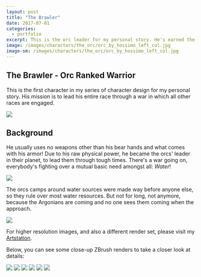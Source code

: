 ```yaml
---
layout: post
title: "The Brawler"
date: 2017-07-01
categories:
  - portfolio
excerpt: This is the orc leader for my personal story. He's earned the name for a reason!
image: /images/characters/the_orc/orc_by_hossimo_left_col.jpg
image-sm: /images/characters/the_orc/orc_by_hossimo_left_col.jpg
---
```



## The Brawler - Orc Ranked Warrior

This is the first character in my series of character design for my personal story. His mission is to lead his entire race through a war in which all other races are engaged.
  

![](/images/characters/the_orc/orc_by_hossimo_all_col.jpg)
  

## Background
  

He usually uses no weapons other than his bear hands and what comes with his armor! Due to his raw physical power, he became the orcs' leader in their planet, to lead them through tough times.
There's a war going on, everybody's fighting over a mutual basic need amongst all: *Water*!

![](/images/characters/the_orc/orc_by_hossimo_front_col.jpg)

The orcs camps around water sources were made way before anyone else, so they rule over most water resources. But not for long, not anymore, because the Argonians are coming and no one sees them coming when the approach.

![](/images/characters/the_orc/orc_by_hossimo_right_col.jpg)

For higher resolution images, and also a different render set, please visit my [Artstation](https://www.artstation.com/artwork/lWZBV).

  Below, you can see some close-up ZBrush renders to take a closer look at details:

![](/images/characters/the_orc/orc_by_hossimo_1.jpg)
![](/images/characters/the_orc/orc_by_hossimo_2.jpg)
![](/images/characters/the_orc/orc_by_hossimo_3.jpg)
![](/images/characters/the_orc/orc_by_hossimo_4.jpg)
![](/images/characters/the_orc/orc_by_hossimo_5.jpg)
![](/images/characters/the_orc/orc_by_hossimo_6.jpg)